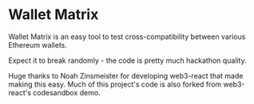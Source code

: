 # Wallet Matrix

Wallet Matrix is an easy tool to test cross-compatibility between various Ethereum wallets.

Expect it to break randomly - the code is pretty much hackathon quality.

Huge thanks to Noah Zinsmeister for developing web3-react that made making this easy. Much of this project's code is also forked from web3-react's codesandbox demo.
